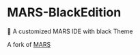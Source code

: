 
# MARS-BlackEdition
🔭 A customized MARS IDE with black Theme

A fork of [MARS](http://courses.missouristate.edu/KenVollmar/mars/)

